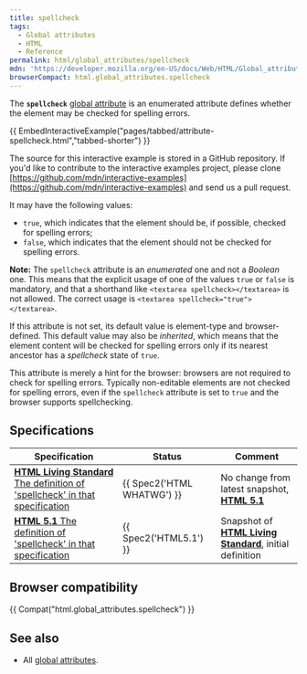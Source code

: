 ```yaml
---
title: spellcheck
tags:
  - Global attributes
  - HTML
  - Reference
permalink: html/global_attributes/spellcheck
mdn: 'https://developer.mozilla.org/en-US/docs/Web/HTML/Global_attributes/spellcheck'
browserCompact: html.global_attributes.spellcheck
---
```

The **`spellcheck`** [global attribute](/html/global_attributes) is an enumerated attribute defines whether the element may be checked for spelling errors.

{{ EmbedInteractiveExample("pages/tabbed/attribute-spellcheck.html","tabbed-shorter") }}

The source for this interactive example is stored in a GitHub repository. If you'd like to contribute to the interactive examples project, please clone [https://github.com/mdn/interactive-examples](https://github.com/mdn/interactive-examples) and send us a pull request.

It may have the following values:

-   `true`, which indicates that the element should be, if possible, checked for spelling errors;
-   `false`, which indicates that the element should not be checked for spelling errors.

**Note:** The `spellcheck` attribute is an _enumerated_ one and not a _Boolean_ one. This means that the explicit usage of one of the values `true` or `false` is mandatory, and that a shorthand like `<textarea spellcheck></textarea>` is not allowed. The correct usage is `<textarea spellcheck="true"></textarea>`.

If this attribute is not set, its default value is element-type and browser-defined. This default value may also be _inherited_, which means that the element content will be checked for spelling errors only if its nearest ancestor has a _spellcheck_ state of `true`.

This attribute is merely a hint for the browser: browsers are not required to check for spelling errors. Typically non-editable elements are not checked for spelling errors, even if the `spellcheck` attribute is set to `true` and the browser supports spellchecking.

## Specifications

| Specification | Status | Comment |
| --- | --- | --- |
| [**HTML Living Standard** The definition of 'spellcheck' in that specification](https://html.spec.whatwg.org/multipage/interaction.html#spelling-and-grammar-checking) | {{ Spec2('HTML WHATWG') }} | No change from latest snapshot, [**HTML 5.1**](https://www.w3.org/TR/html51/) |
| [**HTML 5.1** The definition of 'spellcheck' in that specification](https://www.w3.org/TR/html51/editing.html#spelling-and-grammar-checking) | {{ Spec2('HTML5.1') }} | Snapshot of [**HTML Living Standard**](https://html.spec.whatwg.org/multipage/), initial definition |

## Browser compatibility

{{ Compat("html.global_attributes.spellcheck") }}

## See also

-   All [global attributes](/html/global_attributes).